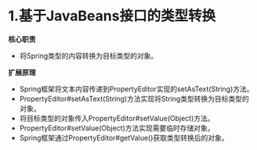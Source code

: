 # 1.基于JavaBeans接口的类型转换
**核心职责**<br/>
+ 将Spring类型的内容转换为目标类型的对象。

**扩展原理**<br/>
+ Spring框架将文本内容传递到PropertyEditor实现的setAsText(String)方法。
+ PropertyEditor#setAsText(String)方法实现将String类型转换为目标类型的对象。
+ 将目标类型的对象传入PropertyEditor#setValue(Object)方法。
+ PropertyEditor#setValue(Object)方法实现需要临时存储对象。
+ Spring框架通过PropertyEditor#getValue()获取类型转换后的对象。